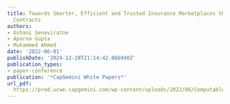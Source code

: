 ```yaml
---
title: Towards Smarter, Efficient and Trusted Insurance Marketplaces through Computable
  Contracts
authors:
- Oshani Seneviratne
- Aparna Gupta
- Muhammed Ahmed
date: '2022-06-01'
publishDate: '2024-12-28T21:14:42.866940Z'
publication_types:
- paper-conference
publication: '*CapGemini White Papers*'
url_pdf: 
  https://prod.ucwe.capgemini.com/wp-content/uploads/2022/06/Computable_Contracts_20.pdf
---
```

